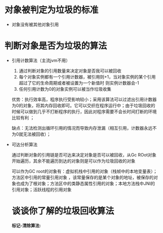 # 对象被判定为垃圾的标准

* 对象没有被其他对象引用



# 判断对象是否为垃圾的算法

* 引用计数算法（主流jvm不用）

  1. 通过判断对象的引用数量来决定对象是否我可以被回收
  2. 每个对象实例都有一个引用计数器，被引用则+1，当对象实例的某个引用 超过了它的生命周期或者被设置为一个新值时  则实例计数器会-1
  3. 任何引用计数为0的对象实例可以被当作垃圾收集   

   优势：执行效率高，程序执行受影响较小；采用该算法可以过滤出引用计数器为0的对象，将其内存回收即可。它可以交织在程序运行中；由于垃圾回收的时候可以做到几乎不打断程序的执行，因此对程序需要不会长时间打断的环境比较有利 ；

  缺点：无法检测出循环引用的情况而导致内存泄漏（相互引用，计数器永远不为0就无法被回收）；

* 可达分析算法

  通过判断对象的引用链是否可达来决定对象是否可以被回收，从Gc ROot对象开始遍历，其余不能遍历到达的对象则是可以作为垃圾回收的对象

  可以作为GC root的对象有：虚拟机栈中引用的对象（栈帧中的本地变量表）；方法区中引用的常量引用对象  ，该常量保存的是某个对象的地址，被保存的对象也成为了根对象；方法区中的类静态属性引用的对象；本地方法栈中JNI的引用对象；活跃线程的引用对象

  

  # 谈谈你了解的垃圾回收算法

  **标记-清除算法:**

  

  

  

  

    

  



